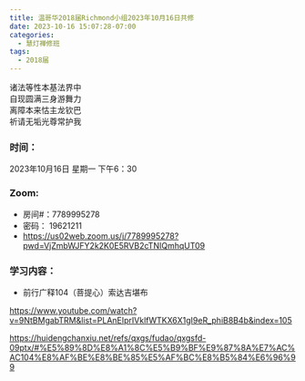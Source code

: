 ```yaml
---
title: 温哥华2018届Richmond小组2023年10月16日共修
date: 2023-10-16 15:07:28-07:00
categories:
  - 慧灯禅修班
tags:
  - 2018届
---
```

诸法等性本基法界中\
自现圆满三身游舞力\
离障本来怙主龙钦巴\
祈请无垢光尊常护我

### 时间：

2023年10月16日 星期一 下午6：30

### Zoom:

* 房间#：7789995278
* 密码： 19621211
* <https://us02web.zoom.us/j/7789995278?pwd=VjZmbWJFY2k2K0E5RVB2cTNIQmhqUT09>

### 学习内容：

* 前行广释104（菩提心）索达吉堪布

<https://www.youtube.com/watch?v=9NtBMgabTRM&list=PLAnEIprIVklfWTKX6X1gI9eR_phiB8B4b&index=105>

<https://huidengchanxiu.net/refs/qxgs/fudao/qxgsfd-09ptx/#%E5%89%8D%E8%A1%8C%E5%B9%BF%E9%87%8A%E7%AC%AC104%E8%AF%BE%E8%BE%85%E5%AF%BC%E8%B5%84%E6%96%99>